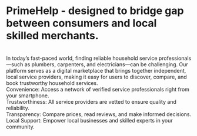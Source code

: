 # PrimeHelp - designed to bridge gap between consumers and local skilled merchants.
<br>
In today’s fast-paced world, finding reliable household service professionals—such as plumbers, carpenters, and electricians—can be challenging.
Our platform serves as a digital marketplace that brings together independent, local service providers, making it easy for users to discover, compare, and book trustworthy household services.
<br>
Convenience: Access a network of verified service professionals right from your smartphone.
<br>
Trustworthiness: All service providers are vetted to ensure quality and reliability.
<br>
Transparency: Compare prices, read reviews, and make informed decisions.
<br>
Local Support: Empower local businesses and skilled experts in your community.
